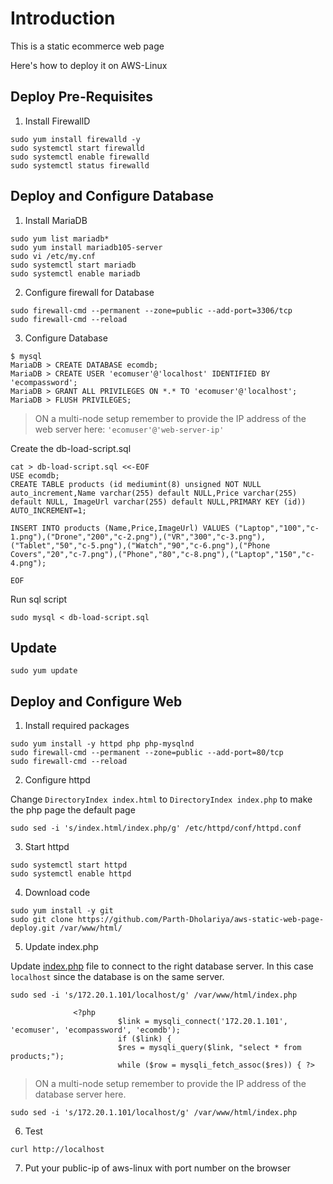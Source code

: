 # Introduction
This is a static ecommerce web page

Here's how to deploy it on AWS-Linux
## Deploy Pre-Requisites

1. Install FirewallD

```
sudo yum install firewalld -y
sudo systemctl start firewalld
sudo systemctl enable firewalld
sudo systemctl status firewalld
```

## Deploy and Configure Database

1. Install MariaDB

```
sudo yum list mariadb*
sudo yum install mariadb105-server
sudo vi /etc/my.cnf
sudo systemctl start mariadb
sudo systemctl enable mariadb
```

2. Configure firewall for Database

```
sudo firewall-cmd --permanent --zone=public --add-port=3306/tcp
sudo firewall-cmd --reload
```

3. Configure Database

```
$ mysql
MariaDB > CREATE DATABASE ecomdb;
MariaDB > CREATE USER 'ecomuser'@'localhost' IDENTIFIED BY 'ecompassword';
MariaDB > GRANT ALL PRIVILEGES ON *.* TO 'ecomuser'@'localhost';
MariaDB > FLUSH PRIVILEGES;
```

> ON a multi-node setup remember to provide the IP address of the web server here: `'ecomuser'@'web-server-ip'`

Create the db-load-script.sql

```
cat > db-load-script.sql <<-EOF
USE ecomdb;
CREATE TABLE products (id mediumint(8) unsigned NOT NULL auto_increment,Name varchar(255) default NULL,Price varchar(255) default NULL, ImageUrl varchar(255) default NULL,PRIMARY KEY (id)) AUTO_INCREMENT=1;

INSERT INTO products (Name,Price,ImageUrl) VALUES ("Laptop","100","c-1.png"),("Drone","200","c-2.png"),("VR","300","c-3.png"),("Tablet","50","c-5.png"),("Watch","90","c-6.png"),("Phone Covers","20","c-7.png"),("Phone","80","c-8.png"),("Laptop","150","c-4.png");

EOF
```

Run sql script

```
sudo mysql < db-load-script.sql
```

## Update
```
sudo yum update
```

## Deploy and Configure Web

1. Install required packages

```
sudo yum install -y httpd php php-mysqlnd
sudo firewall-cmd --permanent --zone=public --add-port=80/tcp
sudo firewall-cmd --reload
```

2. Configure httpd

Change `DirectoryIndex index.html` to `DirectoryIndex index.php` to make the php page the default page

```
sudo sed -i 's/index.html/index.php/g' /etc/httpd/conf/httpd.conf
```

3. Start httpd

```
sudo systemctl start httpd
sudo systemctl enable httpd
```

4. Download code

```
sudo yum install -y git
sudo git clone https://github.com/Parth-Dholariya/aws-static-web-page-deploy.git /var/www/html/
```

5. Update index.php

Update [index.php](https://github.com/Parth-Dholariya/aws-static-web-page-deploy/blob/main/index.php) file to connect to the right database server. In this case `localhost` since the database is on the same server.

```
sudo sed -i 's/172.20.1.101/localhost/g' /var/www/html/index.php

              <?php
                        $link = mysqli_connect('172.20.1.101', 'ecomuser', 'ecompassword', 'ecomdb');
                        if ($link) {
                        $res = mysqli_query($link, "select * from products;");
                        while ($row = mysqli_fetch_assoc($res)) { ?>
```

> ON a multi-node setup remember to provide the IP address of the database server here.

```
sudo sed -i 's/172.20.1.101/localhost/g' /var/www/html/index.php
```

6. Test

```
curl http://localhost
```

7. Put your public-ip of aws-linux with port number on the browser
